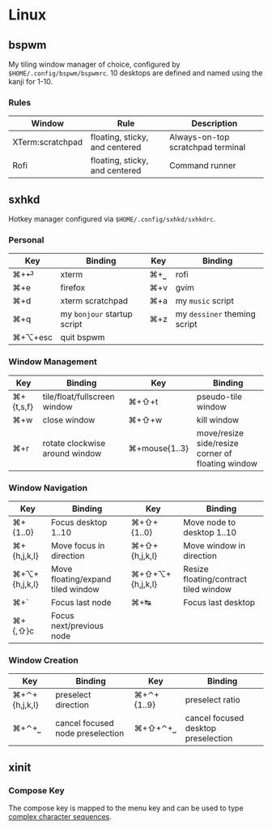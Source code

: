 # Linux

## bspwm

My tiling window manager of choice, configured by `$HOME/.config/bspwm/bspwmrc`. 10 desktops are defined and named using the kanji for 1-10.

### Rules

| Window | Rule | Description
| ------ | ---- | -----------
| XTerm:scratchpad | floating, sticky, and centered | Always-on-top scratchpad terminal
| Rofi | floating, sticky, and centered | Command runner

## sxhkd

Hotkey manager configured via `$HOME/.config/sxhkd/sxhkdrc`.

### Personal

Key     | Binding                     | Key | Binding
---     | -------                     | --- | -------
⌘+⏎     | xterm                       | ⌘+⎵ | rofi
⌘+e     | firefox                     | ⌘+v | gvim
⌘+d     | xterm scratchpad            | ⌘+a | my `music` script
⌘+q     | my `bonjour` startup script | ⌘+z | my `dessiner` theming script
⌘+⌥+esc | quit bspwm

### Window Management

Key       | Binding                      | Key   | Binding
---       | -------                      | ---   | -------
⌘+{t,s,f} | tile/float/fullscreen window | ⌘+⇧+t | pseudo-tile window
⌘+w       | close window                 | ⌘+⇧+w | kill window
⌘+r       | rotate clockwise around window | ⌘+mouse{1..3} | move/resize side/resize corner of floating window

### Window Navigation

Key           | Binding                           | Key             | Binding
---           | -------                           | ---             | -------
⌘+{1..0}      | Focus desktop 1..10               | ⌘+⇧+{1..0}      | Move node to desktop 1..10
⌘+{h,j,k,l}   | Move focus in direction           | ⌘+⇧+{h,j,k,l}   | Move window in direction
⌘+⌥+{h,j,k,l} | Move floating/expand tiled window | ⌘+⇧+⌥+{h,j,k,l} | Resize floating/contract tiled window
⌘+`           | Focus last node                   | ⌘+↹             | Focus last desktop
⌘+{,⇧}c       | Focus next/previous node

### Window Creation

Key           | Binding                          | Key        | Binding
---           | -------                          | ---        | -------
⌘+⌃+{h,j,k,l} | preselect direction              | ⌘+⌃+{1..9} | preselect ratio
⌘+⌃+⎵         | cancel focused node preselection | ⌘+⇧+⌃+⎵    | cancel focused desktop preselection


## xinit

### Compose Key

The compose key is mapped to the menu key and can be used to type [complex character sequences](https://cgit.freedesktop.org/xorg/lib/libX11/plain/nls/en_US.UTF-8/Compose.pre).
